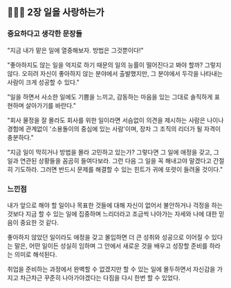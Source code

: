 ## 🙋🏻‍♂️ 2장 일을 사랑하는가

### 중요하다고 생각한 문장들

"지금 내가 맡은 일에 열중해보자. 방법은 그것뿐이다!"

"좋아하지도 않는 일을 억지로 하기 때문의 일의 능률이 떨어진다고 봐야 할까? 그렇지 않다. 오히려 자신이 좋아하지 않는 분야에서 출발했지만, 그 분야에서 두각을 나타내는 사람이 크게 성공할 수 있다."

"일을 하면서 사소한 일에도 기쁨을 느끼고, 감동하는 마음을 있는 그대로 솔직하게 표현하며 살아가기를 바란다."

"회사 물정을 잘 몰라도 회사를 위한 일이라면 서슴없이 의견을 제시하는 사람은 나이나 경험에 관계없이 '소용돌이의 중심에 있는 사람'이며, 장차 그 조직의 리더가 될 자격이 충분하다."

"지금 일이 막히거나 방법을 몰라 고민하고 있는가? 그렇다면 그 일에 애정을 갖고, 그 일과 연관된 상황들을 꼼곰히 들여다보라. 그런 다음 그 일을 꼭 해내고야 말겠다고 간절히 기도하라. 그러면 반드시 문제를 해결할 수 있는 힌트가 귀에 또렷이 들려올 것이다."

### 느낀점

내가 앞으로 해야 할 일이나 목표한 것들에 대해 자신이 없어서 불안하거나 걱정을 하는 것보다 지금 할 수 있는 일에 집중하며 느리더라고 조금씩 나아가는 자세와 나에 대한 믿음이 중요한 것 같다.

좋아하지 않았던 일이라도 애정을 갖고 몰입하면 더 큰 성취와 성공으로 이어질 수 있다는 말은, 어떤 일이든 성실히 임하며 그 안에서 새로운 것을 배우고 성장할 준비를 하라는 의미로 해석된다.

취업을 준비하는 과정에서 완벽할 수 없겠지만 할 수 있는 일에 몰두하면서 자신감을 가지고 차근차근 꾸준히 나아가야겠다는 다짐을 다시 한번 할 수 있었다.
